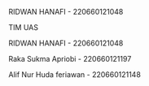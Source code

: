 RIDWAN HANAFI - 220660121048


TIM UAS

RIDWAN HANAFI - 220660121048

Raka Sukma Apriobi - 220660121197

Alif Nur Huda feriawan - 220660121148